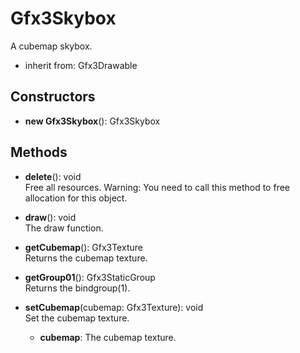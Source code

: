 # Gfx3Skybox

A cubemap skybox.
- inherit from: Gfx3Drawable
## Constructors
- **new Gfx3Skybox**(): Gfx3Skybox   
## Methods
- **delete**(): void   
Free all resources.
Warning: You need to call this method to free allocation for this object.

- **draw**(): void   
The draw function.

- **getCubemap**(): Gfx3Texture   
Returns the cubemap texture.

- **getGroup01**(): Gfx3StaticGroup   
Returns the bindgroup(1).

- **setCubemap**(cubemap: Gfx3Texture): void   
Set the cubemap texture.
   - **cubemap**: The cubemap texture.
